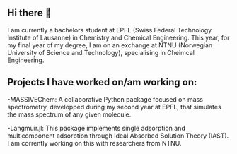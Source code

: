 ## Hi there 👋

I am currently a bachelors student at EPFL (Swiss Federal Technology Institute of Lausanne) in Chemistry and Chemical Engineering. This year, for my final year of my degree, I am on an exchange at NTNU (Norwegian University of Science and Technology), specialising in Cheimcal Engineering.

## Projects I have worked on/am working on:

-MASSIVEChem: A collaborative Python package focused on mass spectrometry, developped during my second year at EPFL, that simulates the mass spectrum of any given molecule. 

-Langmuir.jl: This package implements single adsorption and multicomponent adsorption through Ideal Absorbed Solution Theory (IAST). I am corrently working on this with researchers from NTNU.
